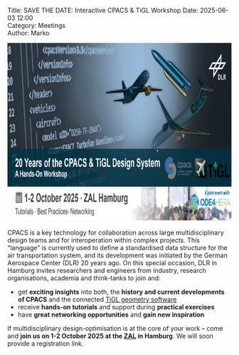 Title: SAVE THE DATE: Interactive CPACS & TiGL Workshop
Date: 2025-06-03 12:00  
Category: Meetings  
Author: Marko 

<img src="images/cpacs_tigl_wokshop_header.png" alt="CPACS_TIGL_Wokshop" height="400px">

CPACS is a key technology for collaboration across large multidisciplinary design teams and for interoperation within complex projects. This “language” is currently used to define a standardised data structure for the air transportation system, and its development was initiated by the German Aerospace Center (DLR) 20 years ago. On this special occasion, DLR in Hamburg invites researchers and engineers from industry, research organisations, academia and think-tanks to join and:

- get **exciting insights** into both, the **history and current developments of CPACS** and the connected [TiGL geometry software](https://dlr-sc.github.io/tigl/)
- receive **hands-on tutorials** and support during **practical exercises**
- have **great networking opportunities** and **gain new inspiration**

If multidisciplinary design-optimisation is at the core of your work – come and **join us on 1-2 October 2025 at the [ZAL](https://zal.aero/en/) in Hamburg**. We will soon provide a registration link.
